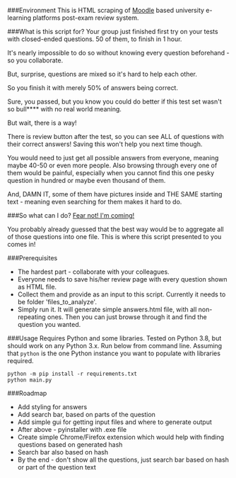###Environment
This is HTML scraping of [Moodle](https://moodle.org/) based university e-learning platforms post-exam review system.

###What is this script for?
Your group just finished first try on your tests with closed-ended questions. 50 of them, to finish in 1 hour.

It's nearly impossible to do so without knowing every question beforehand - so you collaborate.

But, surprise, questions are mixed so it's hard to help each other.

So you finish it with merely 50% of answers being correct.

Sure, you passed, but you know you could do better if this test set wasn't so bull**** with no real world meaning.

But wait, there is a way!

There is review button after the test, so you can see ALL of questions with their correct answers!
Saving this won't help you next time though. 

You would need to just get all possible answers from everyone, meaning maybe 40-50 or even more people.
Also browsing through every one of them would be painful, especially when you cannot find this one pesky question in hundred or maybe even thousand of them.

And, DAMN IT, some of them have pictures inside and THE SAME starting text - meaning even searching for them makes it hard to do.

###So what can I do?
[Fear not! I'm coming!](https://vignette.wikia.nocookie.net/leagueoflegends/images/2/23/Garen.move05.ogg/)

You probably already guessed that the best way would be to aggregate all of those questions into one file.
This is where this script presented to you comes in!

###Prerequisites
* The hardest part - collaborate with your colleagues.
* Everyone needs to save his/her review page with every question shown as HTML file.
* Collect them and provide as an input to this script. Currently it needs to be folder 'files_to_analyze'.
* Simply run it. It will generate simple answers.html file, with all non-repeating ones.
Then you can just browse through it and find the question you wanted.

###Usage
Requires Python and some libraries. Tested on Python 3.8, but should work on any Python 3.x.
Run below from command line. Assuming that `python` is the one Python instance you want to populate with libraries required.

    python -m pip install -r requirements.txt
    python main.py

###Roadmap
* Add styling for answers
* Add search bar, based on parts of the question
* Add simple gui for getting input files and where to generate output
* After above - pyinstaller with .exe file
* Create simple Chrome/Firefox extension which would help with finding questions based on generated hash
* Search bar also based on hash
* By the end - don't show all the questions, just search bar based on hash or part of the question text